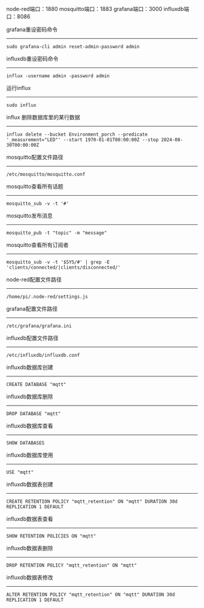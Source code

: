 node-red端口：1880
mosquitto端口：1883
grafana端口：3000
influxdb端口：8086

grafana重设密码命令
***
`sudo grafana-cli admin reset-admin-password admin`

influxdb重设密码命令
***
`influx -username admin -password admin`

运行influx
***
`sudo influx`

influx 删除数据库里的某行数据
***
`influx delete --bucket Environment_porch --predicate '_measurement="LED"' --start 1970-01-01T00:00:00Z --stop 2024-08-30T00:00:00Z`


mosquitto配置文件路径
***
`/etc/mosquitto/mosquitto.conf`

mosquitto查看所有话题
***
`mosquitto_sub -v -t '#'`

mosquitto发布消息
***
`mosquitto_pub -t "topic" -m "message"`



mosquitto查看所有订阅者
***
`mosquitto_sub -v -t '$SYS/#' | grep -E 'clients/connected/|clients/disconnected/'`



node-red配置文件路径
***
`/home/pi/.node-red/settings.js`

grafana配置文件路径
***
`/etc/grafana/grafana.ini`

influxdb配置文件路径
***
`/etc/influxdb/influxdb.conf`

influxdb数据库创建
***
`CREATE DATABASE "mqtt"`

influxdb数据库删除
***
`DROP DATABASE "mqtt"`

influxdb数据库查看
***
`SHOW DATABASES`

influxdb数据库使用
***
`USE "mqtt"`

influxdb数据表创建
***
`CREATE RETENTION POLICY "mqtt_retention" ON "mqtt" DURATION 30d REPLICATION 1 DEFAULT`

influxdb数据表查看
***
`SHOW RETENTION POLICIES ON "mqtt"`

influxdb数据表删除
***
`DROP RETENTION POLICY "mqtt_retention" ON "mqtt"`

influxdb数据表修改
***
`ALTER RETENTION POLICY "mqtt_retention" ON "mqtt" DURATION 30d REPLICATION 1 DEFAULT`

